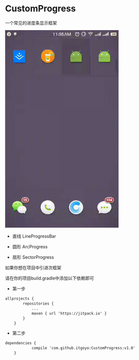 # CustomProgress
一个常见的进度条显示框架

![example](gif/loadingView.gif)

- 直线
LineProgressBar

- 圆形
ArcProgress

- 扇形
SectorProgress

如果你想在项目中引进次框架

请在你的项目build.gradle中添加以下依赖即可

- 第一步

```
allprojects {
		repositories {
			...
			maven { url 'https://jitpack.io' }
		}
	}
```

- 第二步

```
dependencies {
	        compile 'com.github.itgoyo:CustomProgress:v1.0'
	}

```